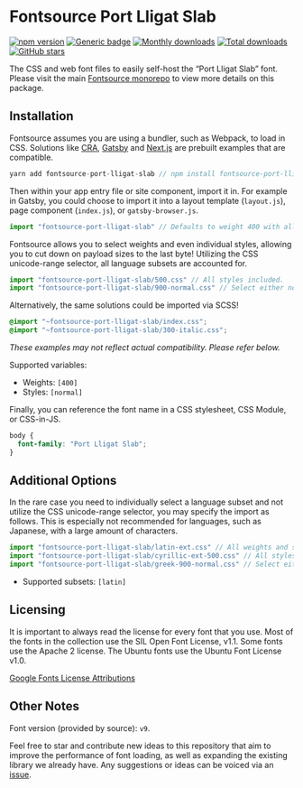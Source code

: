 # Fontsource Port Lligat Slab

[![npm version](https://badge.fury.io/js/fontsource-port-lligat-slab.svg)](https://www.npmjs.com/package/fontsource-port-lligat-slab) [![Generic badge](https://img.shields.io/badge/fontsource-passing-brightgreen)](https://github.com/fontsource/fontsource) [![Monthly downloads](https://badgen.net/npm/dm/fontsource-port-lligat-slab)](https://github.com/fontsource/fontsource) [![Total downloads](https://badgen.net/npm/dt/fontsource-port-lligat-slab)](https://github.com/fontsource/fontsource) [![GitHub stars](https://img.shields.io/github/stars/DecliningLotus/fontsource.svg?style=social&label=Star)](https://github.com/fontsource/fontsource/stargazers)

The CSS and web font files to easily self-host the “Port Lligat Slab” font. Please visit the main [Fontsource monorepo](https://github.com/fontsource/fontsource) to view more details on this package.

## Installation

Fontsource assumes you are using a bundler, such as Webpack, to load in CSS. Solutions like [CRA](https://create-react-app.dev/), [Gatsby](https://www.gatsbyjs.org/) and [Next.js](https://nextjs.org/) are prebuilt examples that are compatible.

```javascript
yarn add fontsource-port-lligat-slab // npm install fontsource-port-lligat-slab
```

Then within your app entry file or site component, import it in. For example in Gatsby, you could choose to import it into a layout template (`layout.js`), page component (`index.js`), or `gatsby-browser.js`.

```javascript
import "fontsource-port-lligat-slab" // Defaults to weight 400 with all styles included.
```

Fontsource allows you to select weights and even individual styles, allowing you to cut down on payload sizes to the last byte! Utilizing the CSS unicode-range selector, all language subsets are accounted for.

```javascript
import "fontsource-port-lligat-slab/500.css" // All styles included.
import "fontsource-port-lligat-slab/900-normal.css" // Select either normal or italic.
```

Alternatively, the same solutions could be imported via SCSS!

```scss
@import "~fontsource-port-lligat-slab/index.css";
@import "~fontsource-port-lligat-slab/300-italic.css";
```

_These examples may not reflect actual compatibility. Please refer below._

Supported variables:

- Weights: `[400]`
- Styles: `[normal]`

Finally, you can reference the font name in a CSS stylesheet, CSS Module, or CSS-in-JS.

```css
body {
  font-family: "Port Lligat Slab";
}
```

## Additional Options

In the rare case you need to individually select a language subset and not utilize the CSS unicode-range selector, you may specify the import as follows. This is especially not recommended for languages, such as Japanese, with a large amount of characters.

```javascript
import "fontsource-port-lligat-slab/latin-ext.css" // All weights and styles included.
import "fontsource-port-lligat-slab/cyrillic-ext-500.css" // All styles included.
import "fontsource-port-lligat-slab/greek-900-normal.css" // Select either normal or italic.
```

- Supported subsets: `[latin]`

## Licensing

It is important to always read the license for every font that you use.
Most of the fonts in the collection use the SIL Open Font License, v1.1. Some fonts use the Apache 2 license. The Ubuntu fonts use the Ubuntu Font License v1.0.

[Google Fonts License Attributions](https://fonts.google.com/attribution)

## Other Notes

Font version (provided by source): `v9`.

Feel free to star and contribute new ideas to this repository that aim to improve the performance of font loading, as well as expanding the existing library we already have. Any suggestions or ideas can be voiced via an [issue](https://github.com/fontsource/fontsource/issues).
